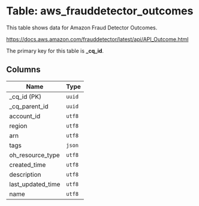 # Table: aws_frauddetector_outcomes

This table shows data for Amazon Fraud Detector Outcomes.

https://docs.aws.amazon.com/frauddetector/latest/api/API_Outcome.html

The primary key for this table is **_cq_id**.

## Columns

| Name          | Type          |
| ------------- | ------------- |
|_cq_id (PK)|`uuid`|
|_cq_parent_id|`uuid`|
|account_id|`utf8`|
|region|`utf8`|
|arn|`utf8`|
|tags|`json`|
|oh_resource_type|`utf8`|
|created_time|`utf8`|
|description|`utf8`|
|last_updated_time|`utf8`|
|name|`utf8`|
